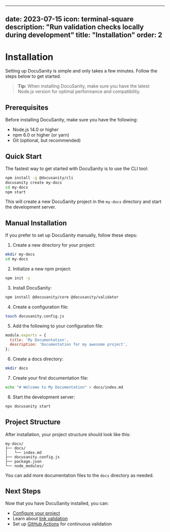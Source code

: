 
---
date: 2023-07-15
icon: terminal-square
description: "Run validation checks locally during development"
title: "Installation"
order: 2
---

# Installation

Setting up DocuSanity is simple and only takes a few minutes. Follow the steps below to get started.

> **Tip:** When installing DocuSanity, make sure you have the latest Node.js version for optimal performance and compatibility.

## Prerequisites

Before installing DocuSanity, make sure you have the following:

- Node.js 14.0 or higher
- npm 6.0 or higher (or yarn)
- Git (optional, but recommended)

## Quick Start

The fastest way to get started with DocuSanity is to use the CLI tool:

```bash
npm install -g @docusanity/cli
docusanity create my-docs
cd my-docs
npm start
```

This will create a new DocuSanity project in the `my-docs` directory and start the development server.

## Manual Installation

If you prefer to set up DocuSanity manually, follow these steps:

1. Create a new directory for your project:

```bash
mkdir my-docs
cd my-docs
```

2. Initialize a new npm project:

```bash
npm init -y
```

3. Install DocuSanity:

```bash
npm install @docusanity/core @docusanity/validator
```

4. Create a configuration file:

```bash
touch docusanity.config.js
```

5. Add the following to your configuration file:

```javascript
module.exports = {
  title: 'My Documentation',
  description: 'Documentation for my awesome project',
};
```

6. Create a docs directory:

```bash
mkdir docs
```

7. Create your first documentation file:

```bash
echo "# Welcome to My Documentation" > docs/index.md
```

8. Start the development server:

```bash
npx docusanity start
```

## Project Structure

After installation, your project structure should look like this:

```
my-docs/
├── docs/
│   └── index.md
├── docusanity.config.js
├── package.json
└── node_modules/
```

You can add more documentation files to the `docs` directory as needed.

## Next Steps

Now that you have DocuSanity installed, you can:

- [Configure your project](/docs/configuration)
- Learn about [link validation](/docs/link-validation)
- Set up [GitHub Actions](/docs/github-actions) for continuous validation
